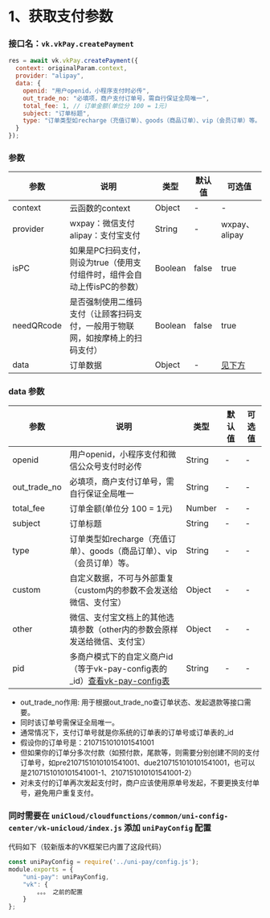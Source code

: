 # 1、获取支付参数

### 接口名：`vk.vkPay.createPayment`

```js
res = await vk.vkPay.createPayment({
  context: originalParam.context,
  provider: "alipay",
  data: {
    openid: "用户openid，小程序支付时必传",
    out_trade_no: "必填项，商户支付订单号，需自行保证全局唯一",
    total_fee: 1, // 订单金额(单位分 100 = 1元)
    subject: "订单标题",
    type: "订单类型如recharge（充值订单）、goods（商品订单）、vip（会员订单）等。"
  }
});

```
 
### 参数

| 参数   | 说明       | 类型    | 默认值  | 可选值 |
|------- |-----------|---------|-------|-------|
| context    |   云函数的context  | Object  | -    | - |
| provider  |   wxpay：微信支付 alipay：支付宝支付  | String  | -    | wxpay、alipay  |
| isPC  |  如果是PC扫码支付，则设为true（使用支付组件时，组件会自动上传isPC的参数）| Boolean  | false  | true  |
| needQRcode | 是否强制使用二维码支付（让顾客扫码支付，一般用于物联网，如按摩椅上的扫码支付） | Boolean  | false  | true  |
| data  |  订单数据  | Object  | -   | [见下方](#data参数)  |


### data 参数

| 参数   | 说明       | 类型    | 默认值  | 可选值 |
|------- |-----------|---------|-------|-------|
| openid    |   用户openid，小程序支付和微信公众号支付时必传    | String  | -    | - |
| out_trade_no  |   必填项，商户支付订单号，需自行保证全局唯一    | String  | -    | -  |
| total_fee  |   订单金额(单位分 100 = 1元)    | Number  | -    | -  |
| subject  |   订单标题    | String  | -    | -  |
| type  |   订单类型如recharge（充值订单）、goods（商品订单）、vip（会员订单）等。    | String  | -    | -  |
| custom  |   自定义数据，不可与外部重复（custom内的参数不会发送给微信、支付宝）    | Object  | -    | -  |
| other  |   微信、支付宝文档上的其他选填参数（other内的参数会原样发送给微信、支付宝）    | Object  | -    | -  |
| pid  |  多商户模式下的自定义商户id（等于vk-pay-config表的_id）[查看vk-pay-config表](https://vkdoc.fsq.pub/vk-uni-pay/db/vk-pay-config.html)   | String  | -    | -  |

 * out_trade_no作用: 用于根据out_trade_no查订单状态、发起退款等接口需要。
 * 同时该订单号需保证全局唯一。
 * 通常情况下，支付订单号就是你系统的订单表的订单号或订单表的_id 
 * 假设你的订单号是：2107151010101541001
 * 但如果你的订单分多次付款（如预付款，尾款等，则需要分别创建不同的支付订单号，如pre2107151010101541001、due2107151010101541001，也可以是2107151010101541001-1、2107151010101541001-2）
 * 对未支付的订单再次发起支付时，商户应该使用原单号发起，不要更换支付单号，避免用户重复支付。



### 同时需要在 `uniCloud/cloudfunctions/common/uni-config-center/vk-unicloud/index.js` 添加 `uniPayConfig` 配置

代码如下（较新版本的VK框架已内置了这段代码）

```js
const uniPayConfig = require('../uni-pay/config.js');
module.exports = {
	"uni-pay": uniPayConfig,
	"vk": {
		。。。 之前的配置
	}
};
```
